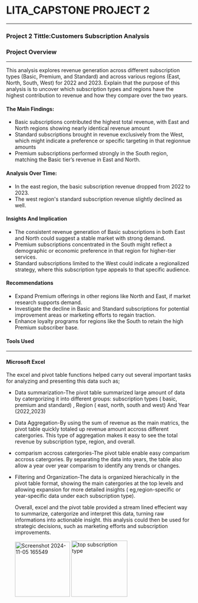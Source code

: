 # LITA_CAPSTONE PROJECT 2
___

### Project 2 Tittle:Customers Subscription Analysis

### Project Overview
___

This analysis explores revenue generation across different subscription types
(Basic, Premium, and Standard) and across various regions (East, North, South, West) for 2022 and 2023. Explain that the purpose of
this analysis is to uncover which subscription types and regions have the highest contribution to revenue and how they compare over the two years.

#### The Main Findings:
- Basic subscriptions contributed the highest total revenue, with East and North regions showing nearly identical revenue amount
- Standard subscriptions brought in revenue exclusively from the West, which might indicate a preference or specific targeting in that regionnue amounts
- Premium subscriptions performed strongly in the South region, matching the Basic tier’s revenue in East and North.
  
#### Analysis Over Time:
- In the east region, the basic subscription revenue dropped from 2022 to 2023.
- The west region's standard subscription revenue slightly declined as well. 

#### Insights And Implication
- The consistent revenue generation of Basic subscriptions in both East and North could suggest a stable market with strong demand.
- Premium subscriptions concentrated in the South might reflect a demographic or economic preference in that region for higher-tier services.
- Standard subscriptions limited to the West could indicate a regionalized strategy, where this subscription type appeals to that specific audience.

#### Recommendations
 - Expand Premium offerings in other regions like North and East, if market research supports demand.
 - Investigate the decline in Basic and Standard subscriptions for potential improvement areas or marketing efforts to regain traction.
 - Enhance loyalty programs for regions like the South to retain the high Premium subscriber base.

 
#### Tools Used
___

#### Microsoft Excel
  The excel and pivot table functions helped carry out several important tasks for analyzing and presenting this data such as;
  - Data summarization-The pivot table summarized large amount of data by catergorizing it into different groups:
  subscription types ( basic, premium and standard) , Region ( east, north, south and west) And Year (2022,2023)
  - Data Aggregation-By using the sum of revenue as the main matrics, the pivot table quickly totaled up revenue amount accross different catergories.
  This type of aggregation makes it easy to see the total revenue by subscription type, region, and overall.
  - comparism accross catergories-The pivot table enable easy comparism accross catergories. By separating the data into years, the table also allow a year over year comparism to identify
  any trends or changes.
  - Filtering and Organization-The data is organized hierachically in the pivot table format, showing the main catergories at the top levels and allowing expansion for more detailed insights
    ( eg,region-specific or year-specific data under each subscription type).

    Overall, excel and the pivot table provided a stream lined effecient way to summarize, catergorize and interpret this data, turning raw informations into actionable insight.
    this analysis could then be used for strategic decisions, such as marketing efforts and subscription improvements.

    <img width="149" alt="Screenshot 2024-11-05 165549" src="https://github.com/user-attachments/assets/21786f31-8583-49f2-80bc-40f2adefb0a4">

    <img width="152" alt="top subscription type" src="https://github.com/user-attachments/assets/55a00f8e-2202-4343-a8de-759b8713b58b">

    



  

  

